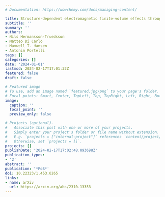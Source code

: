 ```yaml
---
# Documentation: https://wowchemy.com/docs/managing-content/

title: Structure-dependent electromagnetic finite-volume effects through order $1/L^3$
subtitle: ''
summary: ''
authors:
- Nils Hermansson-Truedsson
- Matteo Di Carlo
- Maxwell T. Hansen
- Antonin Portelli
tags: []
categories: []
date: '2024-01-01'
lastmod: 2024-02-17T17:01:32Z
featured: false
draft: false

# Featured image
# To use, add an image named `featured.jpg/png` to your page's folder.
# Focal points: Smart, Center, TopLeft, Top, TopRight, Left, Right, BottomLeft, Bottom, BottomRight.
image:
  caption: ''
  focal_point: ''
  preview_only: false

# Projects (optional).
#   Associate this post with one or more of your projects.
#   Simply enter your project's folder or file name without extension.
#   E.g. `projects = ["internal-project"]` references `content/project/deep-learning/index.md`.
#   Otherwise, set `projects = []`.
projects: []
publishDate: '2024-02-17T17:02:48.093698Z'
publication_types:
- '2'
abstract: ''
publication: '*PoS*'
doi: 10.22323/1.453.0265
links:
- name: arXiv
  url: https://arxiv.org/abs/2310.13358
---
```

